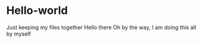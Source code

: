 # Hello-world
Just keeping my files together
Hello there
Oh by the way, I am doing this all by myself
